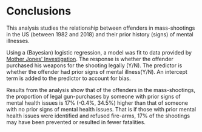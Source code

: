 # Conclusions

This analysis studies the relationship between offenders in mass-shootings in
the US (between 1982 and 2018) and their prior history (signs) of mental
illnesses.

Using a (Bayesian) logistic regression, a model was fit to data provided by
[Mother Jones' Investigation][1]. The response is whether the offender
purchased his weapons for the shooting legally (Y/N). The predictor is whether
the offender had prior signs of mental illness(Y/N). An intercept term is added
to the predictor to account for bias.

Results from the analysis show that of the offenders in the mass-shootings, the
proportion of legal gun-purchases by someone with prior signs of mental health
issues is 17% (-0.4%, 34.5%) higher than that of someone with no prior signs of
mental health issues. That is if those with prior mental health issues were
identified and refused fire-arms, 17% of the shootings may have been prevented
or resulted in fewer fatalities.

[1]: https://docs.google.com/spreadsheets/d/1XV4mZi3gYDgwx5PrLwqqHTUlHkwkV-6uy_yeJh3X46o/edit#gid=0
